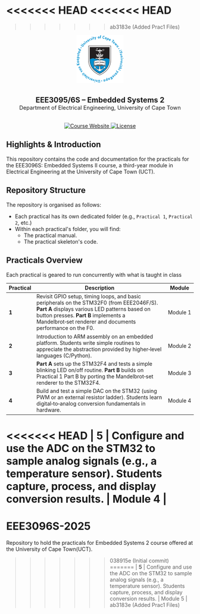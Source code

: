 <<<<<<< HEAD
<<<<<<< HEAD
=======
>>>>>>> ab3183e (Added Prac1 Files)
<div align="center">
  <img src="./assets/UCT_Logo.png" width="25%" alt="UCT Logo">
  <br><br>

  <strong style="font-size: 1.4em;">EEE3095/6S – Embedded Systems 2</strong>
  <br>
  <span style="font-size: 1.05em;">Department of Electrical Engineering, University of Cape Town</span>
  <br><br>

  <div>
    <a href="https://ocw.ee.uct.ac.za/courses/EEE4120">
      <img src="https://img.shields.io/badge/Course-Website-blue" alt="Course Website">
    </a>
    <a href="LICENSE">
      <img src="https://img.shields.io/badge/License-GPL-green" alt="License">
    </a>
  </div>
</div>

## Highlights & Introduction
This repository contains the code and documentation for the practicals for the  EEE3096S: Embedded Systems II course, a third-year module in Electrical Engineering at the University of Cape Town (UCT).

## Repository Structure
The repository is organised as follows:
- Each practical has its own dedicated folder (e.g., `Practical 1`, `Practical 2`, etc.)
- Within each practical's folder, you will find:
  - The practical manual.
  - The practical skeleton's code.

## Practicals Overview
Each practical is geared to run concurrently with what is taught in class

| **Practical** | **Description**                                                                                                                                                                                                                                  | **Module** |
| ------------- | ------------------------------------------------------------------------------------------------------------------------------------------------------------------------------------------------------------------------------------------------ | ---------- |
| **1**         | Revisit GPIO setup, timing loops, and basic peripherals on the STM32F0 (from EEE2046F/S). **Part A** displays various LED patterns based on button presses. **Part B** implements a Mandelbrot‑set renderer and documents performance on the F0. | Module 1   |
| **2**         | Introduction to ARM assembly on an embedded platform. Students write simple routines to appreciate the abstraction provided by higher‑level languages (C/Python).                                                                                | Module 2   |
| **3**         | **Part A** sets up the STM32F4 and tests a simple blinking LED on/off routine. **Part B** builds on Practical 1 Part B by porting the Mandelbrot‑set renderer to the STM32F4.                                                                    | Module 3   |
| **4**         | Build and test a simple DAC on the STM32 (using PWM or an external resistor ladder). Students learn digital‑to‑analog conversion fundamentals in hardware.                                                                                       | Module 4   |
<<<<<<< HEAD
| **5**         | Configure and use the ADC on the STM32 to sample analog signals (e.g., a temperature sensor). Students capture, process, and display conversion results.                                                                                         | Module 4   |
=======
# EEE3096S-2025
Repository to hold the practicals for Embedded Systems 2 course offered at the University of Cape Town(UCT).
>>>>>>> 038915e (Initial commit)
=======
| **5**         | Configure and use the ADC on the STM32 to sample analog signals (e.g., a temperature sensor). Students capture, process, and display conversion results.                                                                                         | Module 5   |
>>>>>>> ab3183e (Added Prac1 Files)
